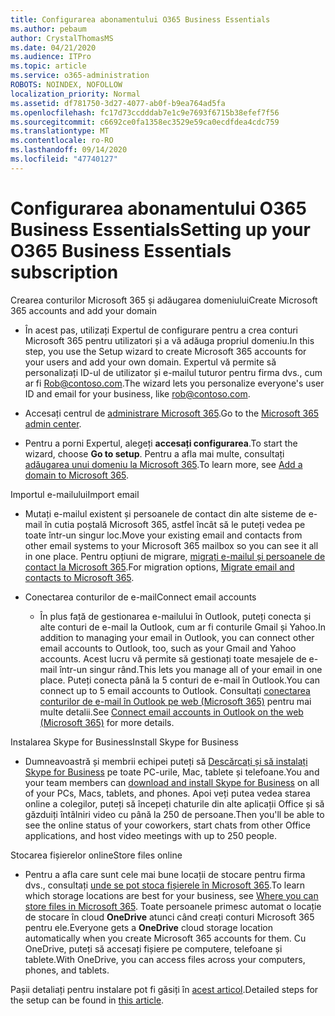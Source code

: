 ```yaml
---
title: Configurarea abonamentului O365 Business Essentials
ms.author: pebaum
author: CrystalThomasMS
ms.date: 04/21/2020
ms.audience: ITPro
ms.topic: article
ms.service: o365-administration
ROBOTS: NOINDEX, NOFOLLOW
localization_priority: Normal
ms.assetid: df781750-3d27-4077-ab0f-b9ea764ad5fa
ms.openlocfilehash: fc17d73ccdddab7e1c9e7693f6715b38efef7f56
ms.sourcegitcommit: c6692ce0fa1358ec3529e59ca0ecdfdea4cdc759
ms.translationtype: MT
ms.contentlocale: ro-RO
ms.lasthandoff: 09/14/2020
ms.locfileid: "47740127"
---
```

# <a name="setting-up-your-o365-business-essentials-subscription"></a><span data-ttu-id="cae59-102">Configurarea abonamentului O365 Business Essentials</span><span class="sxs-lookup"><span data-stu-id="cae59-102">Setting up your O365 Business Essentials subscription</span></span>

<span data-ttu-id="cae59-103">Crearea conturilor Microsoft 365 și adăugarea domeniului</span><span class="sxs-lookup"><span data-stu-id="cae59-103">Create Microsoft 365 accounts and add your domain</span></span>
  
- <span data-ttu-id="cae59-104">În acest pas, utilizați Expertul de configurare pentru a crea conturi Microsoft 365 pentru utilizatori și a vă adăuga propriul domeniu.</span><span class="sxs-lookup"><span data-stu-id="cae59-104">In this step, you use the Setup wizard to create Microsoft 365 accounts for your users and add your own domain.</span></span> <span data-ttu-id="cae59-105">Expertul vă permite să personalizați ID-ul de utilizator și e-mailul tuturor pentru firma dvs., cum ar fi [Rob@contoso.com](mailto:rob@contoso.com).</span><span class="sxs-lookup"><span data-stu-id="cae59-105">The wizard lets you personalize everyone's user ID and email for your business, like [rob@contoso.com](mailto:rob@contoso.com).</span></span>
    
- <span data-ttu-id="cae59-106">Accesați centrul de [administrare Microsoft 365](https://login.partner.microsoftonline.cn/).</span><span class="sxs-lookup"><span data-stu-id="cae59-106">Go to the [Microsoft 365 admin center](https://login.partner.microsoftonline.cn/).</span></span>
    
- <span data-ttu-id="cae59-107">Pentru a porni Expertul, alegeți **accesați configurarea**.</span><span class="sxs-lookup"><span data-stu-id="cae59-107">To start the wizard, choose **Go to setup**.</span></span> <span data-ttu-id="cae59-108">Pentru a afla mai multe, consultați [adăugarea unui domeniu la Microsoft 365](https://docs.microsoft.com/microsoft-365/admin/setup/add-domain).</span><span class="sxs-lookup"><span data-stu-id="cae59-108">To learn more, see [Add a domain to Microsoft 365](https://docs.microsoft.com/microsoft-365/admin/setup/add-domain).</span></span>
    
<span data-ttu-id="cae59-109">Importul e-mailului</span><span class="sxs-lookup"><span data-stu-id="cae59-109">Import email</span></span>
  
- <span data-ttu-id="cae59-110">Mutați e-mailul existent și persoanele de contact din alte sisteme de e-mail în cutia poștală Microsoft 365, astfel încât să le puteți vedea pe toate într-un singur loc.</span><span class="sxs-lookup"><span data-stu-id="cae59-110">Move your existing email and contacts from other email systems to your Microsoft 365 mailbox so you can see it all in one place.</span></span> <span data-ttu-id="cae59-111">Pentru opțiuni de migrare, [migrați e-mailul și persoanele de contact la Microsoft 365](https://docs.microsoft.com/microsoft-365/admin/setup/migrate-email-and-contacts-admin).</span><span class="sxs-lookup"><span data-stu-id="cae59-111">For migration options, [Migrate email and contacts to Microsoft 365](https://docs.microsoft.com/microsoft-365/admin/setup/migrate-email-and-contacts-admin).</span></span>
    
- <span data-ttu-id="cae59-112">Conectarea conturilor de e-mail</span><span class="sxs-lookup"><span data-stu-id="cae59-112">Connect email accounts</span></span>
    
  - <span data-ttu-id="cae59-113">În plus față de gestionarea e-mailului în Outlook, puteți conecta și alte conturi de e-mail la Outlook, cum ar fi conturile Gmail și Yahoo.</span><span class="sxs-lookup"><span data-stu-id="cae59-113">In addition to managing your email in Outlook, you can connect other email accounts to Outlook, too, such as your Gmail and Yahoo accounts.</span></span> <span data-ttu-id="cae59-114">Acest lucru vă permite să gestionați toate mesajele de e-mail într-un singur rând.</span><span class="sxs-lookup"><span data-stu-id="cae59-114">This lets you manage all of your email in one place.</span></span> <span data-ttu-id="cae59-115">Puteți conecta până la 5 conturi de e-mail în Outlook.</span><span class="sxs-lookup"><span data-stu-id="cae59-115">You can connect up to 5 email accounts to Outlook.</span></span> <span data-ttu-id="cae59-116">Consultați [conectarea conturilor de e-mail în Outlook pe web (Microsoft 365)](https://support.office.com/Article/Connect-email-accounts-in-Outlook-on-the-web-Office-365-d7012ff0-924f-4f78-8aca-c3912d886c4d) pentru mai multe detalii.</span><span class="sxs-lookup"><span data-stu-id="cae59-116">See [Connect email accounts in Outlook on the web (Microsoft 365)](https://support.office.com/Article/Connect-email-accounts-in-Outlook-on-the-web-Office-365-d7012ff0-924f-4f78-8aca-c3912d886c4d) for more details.</span></span> 
    
<span data-ttu-id="cae59-117">Instalarea Skype for Business</span><span class="sxs-lookup"><span data-stu-id="cae59-117">Install Skype for Business</span></span>
  
- <span data-ttu-id="cae59-118">Dumneavoastră și membrii echipei puteți să [Descărcați și să instalați Skype for Business](https://support.office.com/Article/download-and-install-Skype-for-Business-8a0d4da8-9d58-44f9-9759-5c8f340cb3fb) pe toate PC-urile, Mac, tablete și telefoane.</span><span class="sxs-lookup"><span data-stu-id="cae59-118">You and your team members can [download and install Skype for Business](https://support.office.com/Article/download-and-install-Skype-for-Business-8a0d4da8-9d58-44f9-9759-5c8f340cb3fb) on all of your PCs, Macs, tablets, and phones.</span></span> <span data-ttu-id="cae59-119">Apoi veți putea vedea starea online a colegilor, puteți să începeți chaturile din alte aplicații Office și să găzduiți întâlniri video cu până la 250 de persoane.</span><span class="sxs-lookup"><span data-stu-id="cae59-119">Then you'll be able to see the online status of your coworkers, start chats from other Office applications, and host video meetings with up to 250 people.</span></span> 
    
<span data-ttu-id="cae59-120">Stocarea fișierelor online</span><span class="sxs-lookup"><span data-stu-id="cae59-120">Store files online</span></span>
  
- <span data-ttu-id="cae59-121">Pentru a afla care sunt cele mai bune locații de stocare pentru firma dvs., consultați [unde se pot stoca fișierele în Microsoft 365](https://support.office.com/article/c7c20284-bc94-47f4-9728-d28e9daf0790.aspx).</span><span class="sxs-lookup"><span data-stu-id="cae59-121">To learn which storage locations are best for your business, see [Where you can store files in Microsoft 365](https://support.office.com/article/c7c20284-bc94-47f4-9728-d28e9daf0790.aspx).</span></span> <span data-ttu-id="cae59-122">Toate persoanele primesc automat o locație de stocare în cloud **OneDrive** atunci când creați conturi Microsoft 365 pentru ele.</span><span class="sxs-lookup"><span data-stu-id="cae59-122">Everyone gets a **OneDrive** cloud storage location automatically when you create Microsoft 365 accounts for them.</span></span> <span data-ttu-id="cae59-123">Cu OneDrive, puteți să accesați fișiere pe computere, telefoane și tablete.</span><span class="sxs-lookup"><span data-stu-id="cae59-123">With OneDrive, you can access files across your computers, phones, and tablets.</span></span> 
    
<span data-ttu-id="cae59-124">Pașii detaliați pentru instalare pot fi găsiți în [acest articol](https://docs.microsoft.com/microsoft-365/admin/setup/setup).</span><span class="sxs-lookup"><span data-stu-id="cae59-124">Detailed steps for the setup can be found in [this article](https://docs.microsoft.com/microsoft-365/admin/setup/setup).</span></span>
  

